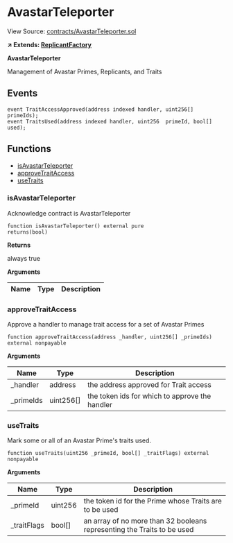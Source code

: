 # AvastarTeleporter

View Source: [contracts/AvastarTeleporter.sol](https://github.com/Dapp-Wizards/Avastars-Contracts/contracts/AvastarTeleporter.sol)

**↗ Extends: [ReplicantFactory](ReplicantFactory.md)**

**AvastarTeleporter**

Management of Avastar Primes, Replicants, and Traits

## Events

```solidity
event TraitAccessApproved(address indexed handler, uint256[]  primeIds);
event TraitsUsed(address indexed handler, uint256  primeId, bool[]  used);
```

## Functions

- [isAvastarTeleporter](#isavastarteleporter)
- [approveTraitAccess](#approvetraitaccess)
- [useTraits](#usetraits)

### isAvastarTeleporter

Acknowledge contract is AvastarTeleporter

```solidity
function isAvastarTeleporter() external pure
returns(bool)
```

**Returns**

always true

**Arguments**

| Name        | Type           | Description  |
| ------------- |------------- | -----|

### approveTraitAccess

Approve a handler to manage trait access for a set of Avastar Primes

```solidity
function approveTraitAccess(address _handler, uint256[] _primeIds) external nonpayable
```

**Arguments**

| Name        | Type           | Description  |
| ------------- |------------- | -----|
| _handler | address | the address approved for Trait access | 
| _primeIds | uint256[] | the token ids for which to approve the handler | 

### useTraits

Mark some or all of an Avastar Prime's traits used.

```solidity
function useTraits(uint256 _primeId, bool[] _traitFlags) external nonpayable
```

**Arguments**

| Name        | Type           | Description  |
| ------------- |------------- | -----|
| _primeId | uint256 | the token id for the Prime whose Traits are to be used | 
| _traitFlags | bool[] | an array of no more than 32 booleans representing the Traits to be used | 

